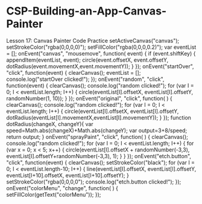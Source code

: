 # CSP-Building-an-App-Canvas-Painter
Lesson 17: Canvas Painter Code Practice
setActiveCanvas("canvas");
setStrokeColor("rgba(0,0,0,0)");
setFillColor("rgba(0,0,0,0.2)");
var eventList = [];
onEvent("canvas", "mousemove", function( event) {
  if (event.shiftKey) {
    appendItem(eventList, event);
    circle(event.offsetX, event.offsetY, dotRadius(event.movementX,event.movementY));
  }
});
onEvent("startOver", "click", function(event) {
  clearCanvas();
  eventList = [];
  console.log("startOver clicked!");
});
onEvent("random", "click", function(event) {
  clearCanvas();
  console.log("random clicked!");
  for (var I = 0; I < eventList.length; I++) {
    circle(eventList[I].offsetX, eventList[I].offsetY, randomNumber(1, 10));
  }
});
onEvent("original", "click", function( ) {
  clearCanvas();
  console.log("random clicked!");
  for (var I = 0; I < eventList.length; I++) {
    circle(eventList[I].offsetX, eventList[I].offsetY, dotRadius(eventList[I].movementX,eventList[I].movementY));
  }
});
function dotRadius(changeX, changeY){
  var speed=Math.abs(changeX)+Math.abs(changeY);
  var output=3+8/speed;
  return output;
}
onEvent("sprayPaint", "click", function( ) {
  clearCanvas();
  console.log("random clicked!");
  for (var I = 0; I < eventList.length; I++) {
    for (var x = 0; x < 5; x++) {
      circle(eventList[I].offsetX + randomNumber(-3,3), eventList[I].offsetY+randomNumber(-3,3), 1);
    }
  }
});
onEvent("etch.button", "click", function(event) {
  clearCanvas();
  setStrokeColor("black");
  for (var I = 0; I < eventList.length-10; I++) {
    line(eventList[I].offsetX, eventList[I].offsetY, eventList[I+10].offsetX, eventList[I+10].offsetY);
  }
  setStrokeColor("rgba(0,0,0,0");
  console.log("etch.button clicked!");
});
onEvent("colorMenu", "change", function( ) {
  setFillColor(getText("colorMenu"));
});

